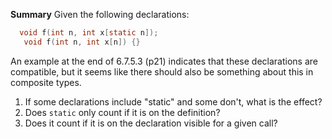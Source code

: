 **Summary** Given the following declarations:

```c
  void f(int n, int x[static n]);
   void f(int n, int x[n]) {}
```

An example at the end of 6.7.5.3 (p21) indicates that these declarations are
compatible, but it seems like there should also be something about this in
composite types.

1. If some declarations include "static" and some don't, what is the effect?
2. Does `static` only count if it is on the definition?
3. Does it count if it is on the declaration visible for a given call?
